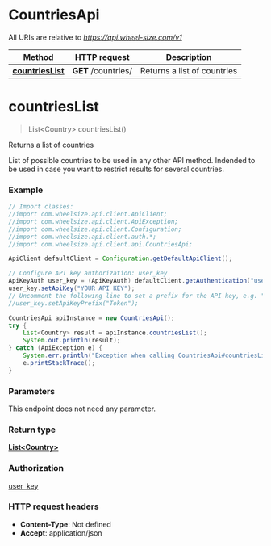 # CountriesApi

All URIs are relative to *https://api.wheel-size.com/v1*

Method | HTTP request | Description
------------- | ------------- | -------------
[**countriesList**](CountriesApi.md#countriesList) | **GET** /countries/ | Returns a list of countries


<a name="countriesList"></a>
# **countriesList**
> List&lt;Country&gt; countriesList()

Returns a list of countries

List of possible countries to be used in any other API method. Indended to be used in case you want to restrict results for several countries.

### Example
```java
// Import classes:
//import com.wheelsize.api.client.ApiClient;
//import com.wheelsize.api.client.ApiException;
//import com.wheelsize.api.client.Configuration;
//import com.wheelsize.api.client.auth.*;
//import com.wheelsize.api.client.api.CountriesApi;

ApiClient defaultClient = Configuration.getDefaultApiClient();

// Configure API key authorization: user_key
ApiKeyAuth user_key = (ApiKeyAuth) defaultClient.getAuthentication("user_key");
user_key.setApiKey("YOUR API KEY");
// Uncomment the following line to set a prefix for the API key, e.g. "Token" (defaults to null)
//user_key.setApiKeyPrefix("Token");

CountriesApi apiInstance = new CountriesApi();
try {
    List<Country> result = apiInstance.countriesList();
    System.out.println(result);
} catch (ApiException e) {
    System.err.println("Exception when calling CountriesApi#countriesList");
    e.printStackTrace();
}
```

### Parameters
This endpoint does not need any parameter.

### Return type

[**List&lt;Country&gt;**](Country.md)

### Authorization

[user_key](../README.md#user_key)

### HTTP request headers

 - **Content-Type**: Not defined
 - **Accept**: application/json

